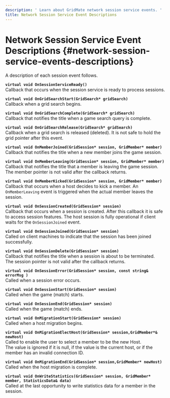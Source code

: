 ```yaml
---
description: ' Learn about GridMate network session service events. '
title: Network Session Service Event Descriptions
---
```

# Network Session Service Event Descriptions {#network-session-service-events-descriptions}

A description of each session event follows\.

**`virtual void OnSessionServiceReady()`**  
Callback that occurs when the session service is ready to process sessions\.

**`virtual void OnGridSearchStart(GridSearch* gridSearch)`**  
Callback when a grid search begins\.

**`virtual void OnGridSearchComplete(GridSearch* gridSearch)`**  
Callback that notifies the title when a game search query is complete\. 

**`virtual void OnGridSearchRelease(GridSearch* gridSearch)`**  
Callback when a grid search is released \(deleted\)\. It is not safe to hold the grid pointer after this event\.

**`virtual void OnMemberJoined(GridSession* session, GridMember* member)`**  
Callback that notifies the title when a new member joins the game session\.

**`virtual void OnMemberLeaving(GridSession* session, GridMember* member)`**  
Callback that notifies the title that a member is leaving the game session\.   
The member pointer is not valid after the callback returns\.

**`virtual void OnMemberKicked(GridSession* session, GridMember* member)`**  
Callback that occurs when a host decides to kick a member\. An `OnMemberLeaving` event is triggered when the actual member leaves the session\.

**`virtual void OnSessionCreated(GridSession* session)`**  
Callback that occurs when a session is created\. After this callback it is safe to access session features\. The host session is fully operational if client waits for the `OnSessionJoined` event\.

**`virtual void OnSessionJoined(GridSession* session)`**  
Called on client machines to indicate that the session has been joined successfully\.

**`virtual void OnSessionDelete(GridSession* session)`**  
Callback that notifies the title when a session is about to be terminated\.  
The session pointer is not valid after the callback returns\.

**`virtual void OnSessionError(GridSession* session, const string& errorMsg )`**  
Called when a session error occurs\.

**`virtual void OnSessionStart(GridSession* session)`**  
Called when the game \(match\) starts\.

**`virtual void OnSessionEnd(GridSession* session)`**  
Called when the game \(match\) ends\.

**`virtual void OnMigrationStart(GridSession* session)`**  
Called when a host migration begins\.

**`virtual void OnMigrationElectHost(GridSession* session,GridMember*& newHost)`**  
Called to enable the user to select a member to be the new Host\.  
The value is ignored if it is null, if the value is the current host, or if the member has an invalid connection ID\.

**`virtual void OnMigrationEnd(GridSession* session,GridMember* newHost)`**  
Called when the host migration is complete\.

**`virtual void OnWriteStatistics(GridSession* session, GridMember* member, StatisticsData& data)`**  
Called at the last opportunity to write statistics data for a member in the session\.